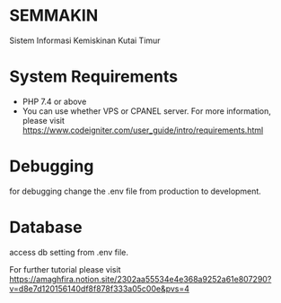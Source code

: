 # SEMMAKIN
Sistem Informasi Kemiskinan Kutai Timur 

# System Requirements
- PHP 7.4 or above
- You can use whether VPS or CPANEL server. For more information, please visit https://www.codeigniter.com/user_guide/intro/requirements.html 

# Debugging
for debugging change the .env file from production to development. 

# Database 
access db setting from .env file.  

For further tutorial please visit https://amaghfira.notion.site/2302aa55534e4e368a9252a61e807290?v=d8e7d120156140df8f878f333a05c00e&pvs=4 
